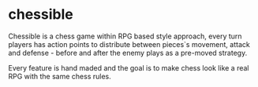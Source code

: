 # chessible

Chessible is a chess game within RPG based style approach, every turn players has action points to distribute between pieces`s movement, attack and defense - before and after the enemy plays as a pre-moved strategy. 

Every feature is hand maded and the goal is to make chess look like a real RPG with the same chess rules.
